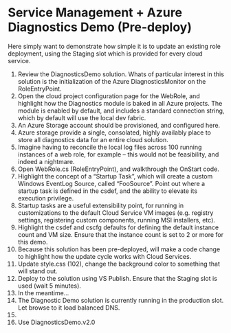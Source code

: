 Service Management + Azure Diagnostics Demo (Pre-deploy)
========================================================

Here simply want to demonstrate how simple it is to update an existing role deployment, using the Staging slot which is provided for every cloud service.


1.	Review the DiagnosticsDemo solution. Whats of particular interest in this solution is the initialization of the Azure DiagnosticsMonitor on the RoleEntryPoint.
2.	Open the cloud project configuration page for the WebRole, and highlight how the Diagnostics module is baked in all Azure projects. The module is enabled by default, and includes a standard connection string, which by default will use the local dev fabric.
3.	An Azure Storage account should be provisioned, and configured here.
4.	Azure storage provide a single, consolated, highly availably place to store all diagnostics data for an entire cloud solution.
5.	Imagine having to reconcile the local log files across 100 running instances of a web role, for example – this would not be feasibility, and indeed a nightmare.
6.	Open WebRole.cs (RoleEntryPoint), and walkthrough the OnStart code.
7.	Highlight the concept of a “Startup Task”, which will create a custom Windows EventLog Source, called “FooSource”. Point out where a startup task is defined in the csdef, and the ability to elevate its execution privilege.
8.	Startup tasks are a useful extensibility point, for running in customizations to the default Cloud Service VM images (e.g. registry settings, registering custom components, running MSI installers, etc).
9.	Highlight the csdef and cscfg defaults for defining the default instance count and VM size. Ensure that the instance count is set to 2 or more for this demo.
10.	Because this solution has been pre-deployed, will make a code change to highlight how the update cycle works with Cloud Services.
11.	Update style.css (102), change the background color to something that will stand out.
12.	Deploy to the solution using VS Publish. Ensure that the Staging slot is used (wait 5 minutes).
13.	In the meantime…
14.	The Diagnostic Demo solution is currently running in the production slot. Let browse to it load balanced DNS.
15.	
16.	Use DiagnosticsDemo.v2.0
